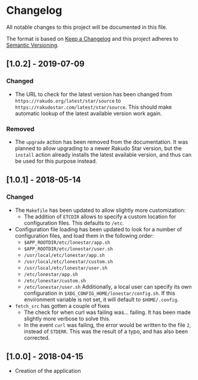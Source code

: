 # Changelog
All notable changes to this project will be documented in this file.

The format is based on [Keep a Changelog](https://keepachangelog.com/en/1.0.0/)
and this project adheres to [Semantic
Versioning](https://semver.org/spec/v2.0.0.html).

## [1.0.2] - 2019-07-09

### Changed

- The URL to check for the latest version has been changed from
  `https://rakudo.org/latest/star/source` to
  `https://rakudostar.com/latest/star/source`. This should make automatic
  lookup of the latest available version work again.

### Removed

- The `upgrade` action has been removed from the documentation. It was planned
  to allow upgrading to a newer Rakudo Star version, but the `install` action
  already installs the latest available version, and thus can be used for this
  purpose instead.

## [1.0.1] - 2018-05-14

### Changed

- The `Makefile` has been updated to allow slightly more customization:
  - The addition of `ETCDIR` allows to specify a custom location for
     configuration files. This defaults to `/etc`.
- Configuration file loading has been updated to look for a number of
  configuration files, and load them in the following order:
  - `$APP_ROOTDIR/etc/lonestar/app.sh`
  - `$APP_ROOTDIR/etc/lonestar/user.sh`
  - `/usr/local/etc/lonestar/app.sh`
  - `/usr/local/etc/lonestar/custom.sh`
  - `/usr/local/etc/lonestar/user.sh`
  - `/etc/lonestar/app.sh`
  - `/etc/lonestar/custom.sh`
  - `/etc/lonestar/user.sh`
  Additionally, a local user can specify its own configuration in
  `$XDG_CONFIG_HOME/lonestar/config.sh`. If this environment variable is not
  set, it will default to `$HOME/.config`.
- `fetch_src` has gotten a couple of fixes
  - The check for when curl was failing was... failing. It has been made
    slightly more verbose to solve this.
  - In the event `curl` was failing, the error would be written to the file
    `2`, instead of `STDERR`. This was the result of a typo, and has also been
    corrected.

## [1.0.0] - 2018-04-15

- Creation of the application
